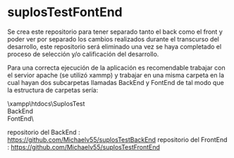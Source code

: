 # suplosTestFontEnd

Se crea este repositorio para tener separado tanto el back como el front y poder ver por separado los cambios realizados durante el transcurso del desarrollo, este repositorio será eliminado una vez se haya completado el proceso de selección y/o calificación del desarrollo.

Para una correcta ejecución de la aplicación es recomendable trabajar con el servior apache (se utilizó xammp) y trabajar en una misma carpeta en la cual hayan dos subcarpetas llamadas BackEnd y FontEnd de tal modo que la estructura de carpetas sería:

\xampp\htdocs\SuplosTest\
  BackEnd\
  FontEnd\
  
repositorio del BackEnd : https://github.com/Michaelv55/suplosTestBackEnd
repositorio del FrontEnd : https://github.com/Michaelv55/suplosTestFrontEnd
